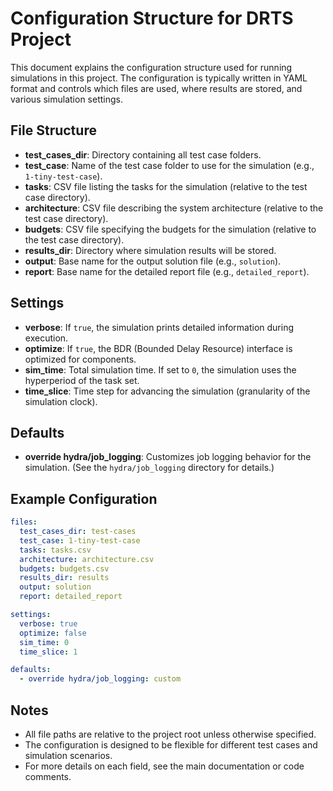# Configuration Structure for DRTS Project

This document explains the configuration structure used for running simulations in this project. The configuration is typically written in YAML format and controls which files are used, where results are stored, and various simulation settings.

## File Structure

- **test_cases_dir**: Directory containing all test case folders.
- **test_case**: Name of the test case folder to use for the simulation (e.g., `1-tiny-test-case`).
- **tasks**: CSV file listing the tasks for the simulation (relative to the test case directory).
- **architecture**: CSV file describing the system architecture (relative to the test case directory).
- **budgets**: CSV file specifying the budgets for the simulation (relative to the test case directory).
- **results_dir**: Directory where simulation results will be stored.
- **output**: Base name for the output solution file (e.g., `solution`).
- **report**: Base name for the detailed report file (e.g., `detailed_report`).

## Settings

- **verbose**: If `true`, the simulation prints detailed information during execution.
- **optimize**: If `true`, the BDR (Bounded Delay Resource) interface is optimized for components.
- **sim_time**: Total simulation time. If set to `0`, the simulation uses the hyperperiod of the task set.
- **time_slice**: Time step for advancing the simulation (granularity of the simulation clock).

## Defaults

- **override hydra/job_logging**: Customizes job logging behavior for the simulation. (See the `hydra/job_logging` directory for details.)

## Example Configuration

```yaml
files:
  test_cases_dir: test-cases
  test_case: 1-tiny-test-case
  tasks: tasks.csv
  architecture: architecture.csv
  budgets: budgets.csv
  results_dir: results
  output: solution
  report: detailed_report

settings:
  verbose: true
  optimize: false
  sim_time: 0
  time_slice: 1

defaults:
  - override hydra/job_logging: custom
```

## Notes
- All file paths are relative to the project root unless otherwise specified.
- The configuration is designed to be flexible for different test cases and simulation scenarios.
- For more details on each field, see the main documentation or code comments.
